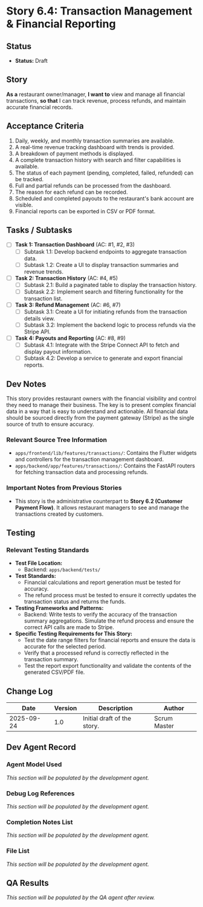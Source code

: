 <!-- Powered by BMAD™ Core -->

# Story 6.4: Transaction Management & Financial Reporting

## Status
- **Status:** Draft

## Story
**As a** restaurant owner/manager,
**I want to** view and manage all financial transactions,
**so that** I can track revenue, process refunds, and maintain accurate financial records.

## Acceptance Criteria
1. Daily, weekly, and monthly transaction summaries are available.
2. A real-time revenue tracking dashboard with trends is provided.
3. A breakdown of payment methods is displayed.
4. A complete transaction history with search and filter capabilities is available.
5. The status of each payment (pending, completed, failed, refunded) can be tracked.
6. Full and partial refunds can be processed from the dashboard.
7. The reason for each refund can be recorded.
8. Scheduled and completed payouts to the restaurant's bank account are visible.
9. Financial reports can be exported in CSV or PDF format.

## Tasks / Subtasks
- [ ] **Task 1: Transaction Dashboard** (AC: #1, #2, #3)
  - [ ] Subtask 1.1: Develop backend endpoints to aggregate transaction data.
  - [ ] Subtask 1.2: Create a UI to display transaction summaries and revenue trends.
- [ ] **Task 2: Transaction History** (AC: #4, #5)
  - [ ] Subtask 2.1: Build a paginated table to display the transaction history.
  - [ ] Subtask 2.2: Implement search and filtering functionality for the transaction list.
- [ ] **Task 3: Refund Management** (AC: #6, #7)
  - [ ] Subtask 3.1: Create a UI for initiating refunds from the transaction details view.
  - [ ] Subtask 3.2: Implement the backend logic to process refunds via the Stripe API.
- [ ] **Task 4: Payouts and Reporting** (AC: #8, #9)
  - [ ] Subtask 4.1: Integrate with the Stripe Connect API to fetch and display payout information.
  - [ ] Subtask 4.2: Develop a service to generate and export financial reports.

## Dev Notes
This story provides restaurant owners with the financial visibility and control they need to manage their business. The key is to present complex financial data in a way that is easy to understand and actionable. All financial data should be sourced directly from the payment gateway (Stripe) as the single source of truth to ensure accuracy.

### Relevant Source Tree Information
- `apps/frontend/lib/features/transactions/`: Contains the Flutter widgets and controllers for the transaction management dashboard.
- `apps/backend/app/features/transactions/`: Contains the FastAPI routers for fetching transaction data and processing refunds.

### Important Notes from Previous Stories
- This story is the administrative counterpart to **Story 6.2 (Customer Payment Flow)**. It allows restaurant managers to see and manage the transactions created by customers.

## Testing
### Relevant Testing Standards
- **Test File Location:**
  - Backend: `apps/backend/tests/`
- **Test Standards:**
  - Financial calculations and report generation must be tested for accuracy.
  - The refund process must be tested to ensure it correctly updates the transaction status and returns the funds.
- **Testing Frameworks and Patterns:**
  - Backend: Write tests to verify the accuracy of the transaction summary aggregations. Simulate the refund process and ensure the correct API calls are made to Stripe.
- **Specific Testing Requirements for This Story:**
  - Test the date range filters for financial reports and ensure the data is accurate for the selected period.
  - Verify that a processed refund is correctly reflected in the transaction summary.
  - Test the report export functionality and validate the contents of the generated CSV/PDF file.

## Change Log
| Date       | Version | Description                 | Author       |
|------------|---------|-----------------------------|--------------|
| 2025-09-24 | 1.0     | Initial draft of the story. | Scrum Master |

## Dev Agent Record
### Agent Model Used
*This section will be populated by the development agent.*

### Debug Log References
*This section will be populated by the development agent.*

### Completion Notes List
*This section will be populated by the development agent.*

### File List
*This section will be populated by the development agent.*

## QA Results
*This section will be populated by the QA agent after review.*
